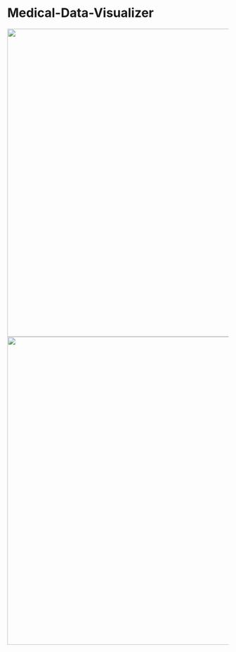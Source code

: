 # Medical-Data-Visualizer


<div align="center">
  <img src="https://user-images.githubusercontent.com/102380417/183304321-4637ae15-847d-4a1b-8297-3394ade00c1b.png" width="700px" />
</div>



<div align="center">
  <img src="https://user-images.githubusercontent.com/102380417/183304395-4e84d51d-1098-458c-b797-498f160d407e.png" width="700px" />
</div>
